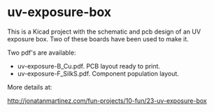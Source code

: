 # uv-exposure-box

This is a Kicad project with the schematic and pcb design of an UV exposure box. Two of these boards have been used to make it. 

Two pdf's are available: 
- uv-exposure-B_Cu.pdf.  PCB layout ready to print. 
- uv-exposure-F_SilkS.pdf.  Component population layout. 

More details at:

http://jonatanmartinez.com/fun-projects/10-fun/23-uv-exposure-box 

 
